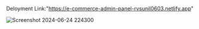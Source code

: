 Deloyment Link:"https://e-commerce-admin-panel-rvsunil0603.netlify.app"

![Screenshot 2024-06-24 224300](https://github.com/SunilSurendran1906/E-COMMERCE_ADMIN-PANEL/assets/133184647/51e89d73-e119-478c-b538-0295e83e7a64)
